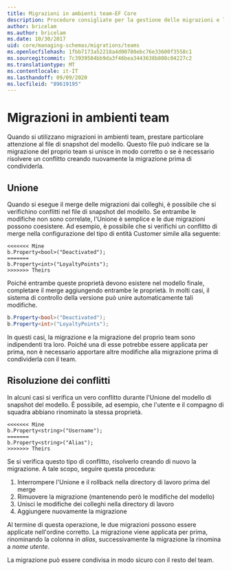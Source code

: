 ```yaml
---
title: Migrazioni in ambienti team-EF Core
description: Procedure consigliate per la gestione delle migrazioni e la risoluzione dei conflitti negli ambienti team con Entity Framework Core
author: bricelam
ms.author: bricelam
ms.date: 10/30/2017
uid: core/managing-schemas/migrations/teams
ms.openlocfilehash: 1fbb7173a52218a4d00780ebc76e33600f3558c1
ms.sourcegitcommit: 7c3939504bb9da3f46bea3443638b808c04227c2
ms.translationtype: MT
ms.contentlocale: it-IT
ms.lasthandoff: 09/09/2020
ms.locfileid: "89619195"
---
```

# <a name="migrations-in-team-environments"></a>Migrazioni in ambienti team

Quando si utilizzano migrazioni in ambienti team, prestare particolare attenzione al file di snapshot del modello. Questo file può indicare se la migrazione del proprio team si unisce in modo corretto o se è necessario risolvere un conflitto creando nuovamente la migrazione prima di condividerla.

## <a name="merging"></a>Unione

Quando si esegue il merge delle migrazioni dai colleghi, è possibile che si verifichino conflitti nel file di snapshot del modello. Se entrambe le modifiche non sono correlate, l'Unione è semplice e le due migrazioni possono coesistere. Ad esempio, è possibile che si verifichi un conflitto di merge nella configurazione del tipo di entità Customer simile alla seguente:

``` output
<<<<<<< Mine
b.Property<bool>("Deactivated");
=======
b.Property<int>("LoyaltyPoints");
>>>>>>> Theirs
```

Poiché entrambe queste proprietà devono esistere nel modello finale, completare il merge aggiungendo entrambe le proprietà. In molti casi, il sistema di controllo della versione può unire automaticamente tali modifiche.

``` csharp
b.Property<bool>("Deactivated");
b.Property<int>("LoyaltyPoints");
```

In questi casi, la migrazione e la migrazione del proprio team sono indipendenti tra loro. Poiché una di esse potrebbe essere applicata per prima, non è necessario apportare altre modifiche alla migrazione prima di condividerla con il team.

## <a name="resolving-conflicts"></a>Risoluzione dei conflitti

In alcuni casi si verifica un vero conflitto durante l'Unione del modello di snapshot del modello. È possibile, ad esempio, che l'utente e il compagno di squadra abbiano rinominato la stessa proprietà.

``` output
<<<<<<< Mine
b.Property<string>("Username");
=======
b.Property<string>("Alias");
>>>>>>> Theirs
```

Se si verifica questo tipo di conflitto, risolverlo creando di nuovo la migrazione. A tale scopo, seguire questa procedura:

1. Interrompere l'Unione e il rollback nella directory di lavoro prima del merge
2. Rimuovere la migrazione (mantenendo però le modifiche del modello)
3. Unisci le modifiche dei colleghi nella directory di lavoro
4. Aggiungere nuovamente la migrazione

Al termine di questa operazione, le due migrazioni possono essere applicate nell'ordine corretto. La migrazione viene applicata per prima, rinominando la colonna in *alias*, successivamente la migrazione la rinomina a *nome utente*.

La migrazione può essere condivisa in modo sicuro con il resto del team.

